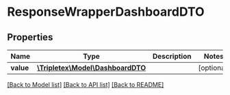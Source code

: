 # ResponseWrapperDashboardDTO

## Properties
Name | Type | Description | Notes
------------ | ------------- | ------------- | -------------
**value** | [**\Tripletex\Model\DashboardDTO**](DashboardDTO.md) |  | [optional] 

[[Back to Model list]](../../README.md#documentation-for-models) [[Back to API list]](../../README.md#documentation-for-api-endpoints) [[Back to README]](../../README.md)

